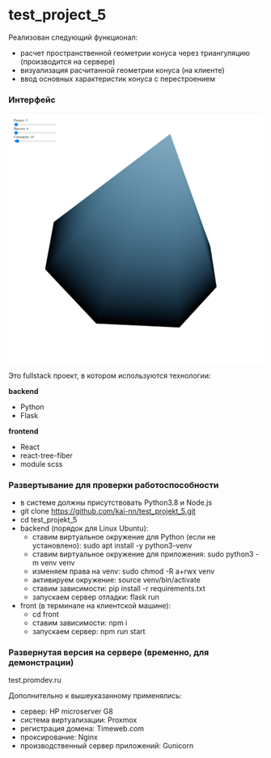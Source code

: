 # test_project_5

Реализован следующий функционал:
- расчет пространственной геометрии конуса через триангуляцию (производится на сервере)
- визуализация расчитанной геометрии конуса (на клиенте)
- ввод основных характеристик конуса с перестроением

### Интерфейс
![alt text](Скриншот_1.png)

Это fullstack проект, в котором используются технологии:

**backend**
- Python 
- Flask

**frontend**
- React
- react-tree-fiber
- module scss

### Развертывание для проверки работоспособности
- в системе должны присутствовать Python3.8 и Node.js
- git clone https://github.com/kai-nn/test_projekt_5.git
- cd test_projekt_5
- backend (порядок для Linux Ubuntu):
  - ставим виртуальное окружение для Python (если не установлено): sudo apt install -y python3-venv
  - ставим виртуальное окружение для приложения: sudo python3 -m venv venv
  - изменяем права на venv: sudo chmod -R a+rwx venv
  - активируем окружение: source venv/bin/activate
  - ставим зависимости: pip install -r requirements.txt 
  - запускаем сервер отладки: flask run
- front (в терминале на клиентской машине):
  - cd front
  - ставим зависимости: npm i
  - запускаем сервер: npm run start

### Развернутая версия на сервере (временно, для демонстрации)
test.promdev.ru

Дополнительно к вышеуказанному применялись:
- сервер: HP microserver G8
- система виртуализации: Proxmox
- регистрация домена: Timeweb.com
- проксирование: Nginx
- производственный сервер приложений: Gunicorn
